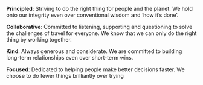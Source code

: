 **Principled**: Striving to do the right thing for people and the planet. We hold onto our integrity even over conventional wisdom and ‘how it’s done’.

**Collaborative**: Committed to listening, supporting and questioning to solve the challenges of travel for everyone. We know that we can only do the right thing by working together.

**Kind**: Always generous and considerate. We are committed to building long-term relationships even over short-term wins.

**Focused**: Dedicated to helping people make better decisions faster. We choose to do fewer things brilliantly over trying